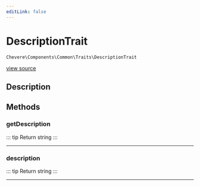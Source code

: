```yaml
---
editLink: false
---
```


# DescriptionTrait

`Chevere\Components\Common\Traits\DescriptionTrait`

[view source](https://github.com/chevere/chevere/blob/main/src/Chevere/Components/Common/Traits/DescriptionTrait.php)

## Description



## Methods

### getDescription

::: tip Return
string
:::

---

### description

::: tip Return
string
:::

---
